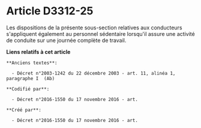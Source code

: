 # Article D3312-25

Les dispositions de la présente sous-section relatives aux conducteurs s'appliquent également au personnel sédentaire
lorsqu'il assure une activité de conduite sur une journée complète de travail.

**Liens relatifs à cet article**

	**Anciens textes**:

	  - Décret n°2003-1242 du 22 décembre 2003 - art. 11, alinéa 1, paragraphe I  (Ab)

	**Codifié par**:

	  - Décret n°2016-1550 du 17 novembre 2016 - art.

	**Créé par**:

	  - Décret n°2016-1550 du 17 novembre 2016 - art.
